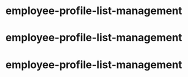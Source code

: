 # employee-profile-list-management
# employee-profile-list-management
# employee-profile-list-management
